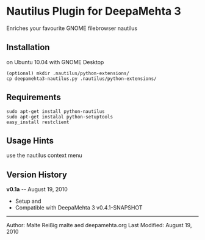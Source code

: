 Nautilus Plugin for DeepaMehta 3
================================

Enriches your favourite GNOME filebrowser nautilus

Installation
------------

on Ubuntu 10.04 with GNOME Desktop

    (optional) mkdir .nautilus/python-extensions/
    cp deepamehta3-nautilus.py .nautilus/python-extensions/

Requirements
------------

    sudo apt-get install python-nautilus
    sudo apt-get instalal python-setuptools
    easy_install restclient

Usage Hints
-----------

use the nautilus context menu


Version History
---------------

**v0.1a** -- August 19, 2010

* Setup and 
* Compatible with DeepaMehta 3 v0.4.1-SNAPSHOT

------------
Author: Malte Reißig malte aed deepamehta.org
Last Modified: August 19, 2010
